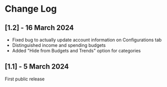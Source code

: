 # Change Log

## [1.2] - 16 March 2024
* Fixed bug to actually update account information on Configurations tab
* Distinguished income and spending budgets
* Added "Hide from Budgets and Trends" option for categories


## [1.1] - 5 March 2024
First public release